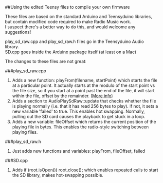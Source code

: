 ##Using the edited Teensy files to compile your own firmware  

These files are based on the standard Arduino and Teensyduino libraries, but contain modified code required to make Radio Music work.   
I suspect there's a better way to do this, and would welcome any suggestions!  

play_sd_raw.cpp and play_sd_raw.h files go in the Teensyduino Audio library.  
SD.cpp goes inside the Arduino package itself (at least on a Mac)  

The changes to these files are not great:  

###play_sd_raw.cpp 

1. Adds a new function: playFrom(filename, startPoint) which starts the file at a particular point.  It actually starts at the modulo of the start point vs the file size, so if you start at a point past the end of the file, it will start within the file, offset by the remainder.  ([More info](*https://github.com/TomWhitwell/RadioMusic/wiki/Troubleshooting-the-Radio-Music-module#what-does-the-reset-button-do))
1. Adds a section to AudioPlaySdRaw::update that checks whether the file is playing normally (i.e. that it has read 256 bytes to play). If not, it sets a new variable 'failed' to true. This enables hot swapping. Normally, pulling out the SD card causes the playback to get stuck in a loop. 
1. Adds a new variable: fileOffset which returns the current position of the playing file in bytes. This enables the radio-style switching between playing files.  

###play_sd_raw.h  

1. Just adds new functions and variables: playFrom, fileOffset, failed 

###SD.cpp 

1. Adds if (root.isOpen()) root.close(); which enables repeated calls to start the SD library, makes hot-swapping possible.  


  

 
